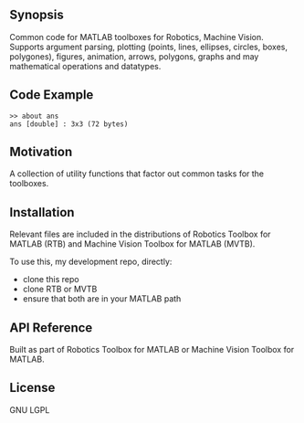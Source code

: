 ## Synopsis

Common code for MATLAB toolboxes for Robotics, Machine Vision.  Supports argument parsing, plotting (points, lines, ellipses, circles, boxes, polygones), figures, animation, arrows, polygons, graphs and may  mathematical operations and datatypes.


## Code Example

```
>> about ans
ans [double] : 3x3 (72 bytes)
```

## Motivation

A collection of utility functions that factor out common tasks for the toolboxes.

## Installation

Relevant files are included in the distributions of Robotics Toolbox for MATLAB (RTB) and Machine Vision Toolbox for MATLAB (MVTB).

To use this, my development repo, directly:
  * clone this repo
  * clone RTB or MVTB
  * ensure that both are in your MATLAB path
  
## API Reference

Built as part of Robotics Toolbox for MATLAB or Machine Vision Toolbox for MATLAB.


## License

GNU LGPL
